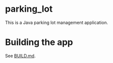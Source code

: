 # parking_lot
This is a Java parking lot management application.

# Building the app
See [BUILD.md](BUILD.md).
